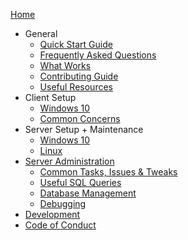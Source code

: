 [Home](https://github.com/LandSandBoat/server/wiki)

* General
  * [Quick Start Guide](Quick-Start-Guide)
  * [Frequently Asked Questions](Frequently-Asked-Questions)
  * [What Works](What-Works)
  * [Contributing Guide](https://github.com/LandSandBoat/server/blob/base/CONTRIBUTING.md)
  * [Useful Resources](Resources)
* Client Setup
  * [Windows 10](Client-Setup-Windows)
  * [Common Concerns](Miscellaneous-Client)
* Server Setup + Maintenance
  * [Windows 10](Server-setup-and-maintenance-Windows-10)
  * [Linux](Server-Setup-and-Maintenance-Linux)
* [Server Administration](Server-Administration)
  * [Common Tasks, Issues & Tweaks](Miscellaneous-Server)
  * [Useful SQL Queries](Useful-SQL-queries)
  * [Database Management](Database-Management)
  * [Debugging](Debugging)
* [Development](Development)
* [Code of Conduct](Code_of_Conduct)
